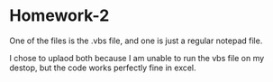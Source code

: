 # Homework-2


One of the files is the .vbs file, and one is just a regular notepad file.

I chose to uplaod both because I am unable to run the vbs file on my destop, but the code works perfectly fine in excel.
